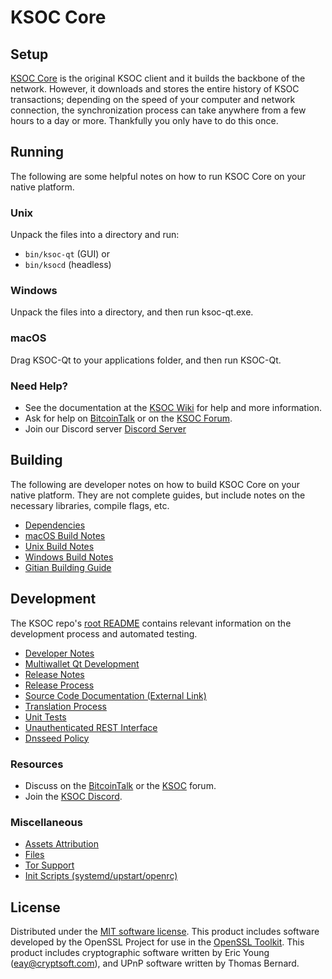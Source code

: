 KSOC Core
=============

Setup
---------------------
[KSOC Core](http://ksoc.org/wallet) is the original KSOC client and it builds the backbone of the network. However, it downloads and stores the entire history of KSOC transactions; depending on the speed of your computer and network connection, the synchronization process can take anywhere from a few hours to a day or more. Thankfully you only have to do this once.

Running
---------------------
The following are some helpful notes on how to run KSOC Core on your native platform.

### Unix

Unpack the files into a directory and run:

- `bin/ksoc-qt` (GUI) or
- `bin/ksocd` (headless)

### Windows

Unpack the files into a directory, and then run ksoc-qt.exe.

### macOS

Drag KSOC-Qt to your applications folder, and then run KSOC-Qt.

### Need Help?

* See the documentation at the [KSOC Wiki](https://github.com/KSOC-Project/KSOC/wiki)
for help and more information.
* Ask for help on [BitcoinTalk](https://bitcointalk.org/index.php?topic=1262920.0) or on the [KSOC Forum](http://forum.ksoc.org/).
* Join our Discord server [Discord Server](https://discord.ksoc.org)

Building
---------------------
The following are developer notes on how to build KSOC Core on your native platform. They are not complete guides, but include notes on the necessary libraries, compile flags, etc.

- [Dependencies](dependencies.md)
- [macOS Build Notes](build-osx.md)
- [Unix Build Notes](build-unix.md)
- [Windows Build Notes](build-windows.md)
- [Gitian Building Guide](gitian-building.md)

Development
---------------------
The KSOC repo's [root README](/README.md) contains relevant information on the development process and automated testing.

- [Developer Notes](developer-notes.md)
- [Multiwallet Qt Development](multiwallet-qt.md)
- [Release Notes](release-notes.md)
- [Release Process](release-process.md)
- [Source Code Documentation (External Link)](https://www.fuzzbawls.pw/ksoc/doxygen/)
- [Translation Process](translation_process.md)
- [Unit Tests](unit-tests.md)
- [Unauthenticated REST Interface](REST-interface.md)
- [Dnsseed Policy](dnsseed-policy.md)

### Resources
* Discuss on the [BitcoinTalk](https://bitcointalk.org/index.php?topic=1262920.0) or the [KSOC](http://forum.ksoc.org/) forum.
* Join the [KSOC Discord](https://discord.ksoc.org).

### Miscellaneous
- [Assets Attribution](assets-attribution.md)
- [Files](files.md)
- [Tor Support](tor.md)
- [Init Scripts (systemd/upstart/openrc)](init.md)

License
---------------------
Distributed under the [MIT software license](/COPYING).
This product includes software developed by the OpenSSL Project for use in the [OpenSSL Toolkit](https://www.openssl.org/). This product includes
cryptographic software written by Eric Young ([eay@cryptsoft.com](mailto:eay@cryptsoft.com)), and UPnP software written by Thomas Bernard.
